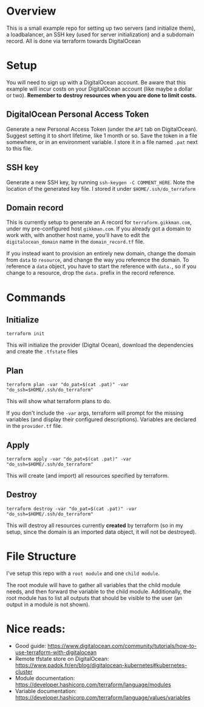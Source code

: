 # Overview
This is a small example repo for setting up two servers (and initialize them), a loadbalancer, an SSH key (used for server initialization) and a subdomain record. All is done via terraform towards DigitalOcean

# Setup
You will need to sign up with a DigitalOcean account. Be aware that this example will incur costs on your DigitalOcean account (like maybe a dollar or two). **Remember to destroy resources when you are done to limit costs.**

## DigitalOcean Personal Access Token
Generate a new Personal Access Token (under the `API` tab on DigitalOcean). Suggest setting it to short lifetime, like 1 month or so. Save the token in a file somewhere, or in an environment variable. I store it in a file named `.pat` next to this file.

## SSH key
Generate a new SSH key, by running `ssh-keygen -C COMMENT_HERE`. Note the location of the generated key file. I stored it under `$HOME/.ssh/do_terraform`

## Domain record
This is currently setup to generate an A record for `terraform.gikkman.com`, under my pre-configured host `gikkman.com`. If you already got a domain to work with, with another host name, you'll have to edit the `digitalocean_domain` name in the `domain_record.tf` file. 

If you instead want to provision an entirely new domain, change the domain from `data` to `resource`, and change the way you reference the domain. To reference a `data` object, you have to start the reference with `data.`, so if you change to a resource, drop the `data.` prefix in the record reference.

# Commands
## Initialize
```
terraform init
```
This will initialize the provider (Digital Ocean), download the dependencies and create the `.tfstate` files

## Plan
```
terraform plan -var "do_pat=$(cat .pat)" -var "do_ssh=$HOME/.ssh/do_terraform"
```
This will show what terraform plans to do. 

If you don't include the `-var` args, terraform will prompt for the missing variables (and display their configured descriptions). Variables are declared in the `provider.tf` file.

## Apply
```
terraform apply -var "do_pat=$(cat .pat)" -var "do_ssh=$HOME/.ssh/do_terraform"
```
This will create (and import) all resources specified by terraform.

## Destroy
```
terraform destroy -var "do_pat=$(cat .pat)" -var "do_ssh=$HOME/.ssh/do_terraform"
```
This will destroy all resources currently **created** by terraform (so in my setup, since the domain is an imported data object, it will not be destroyed).

# File Structure
I've setup this repo with a `root module` and one `child module`. 

The root module will have to gather all variables that the child module needs, and then forward the variable to the child module. Additionally, the root module has to list all outputs that should be visible to the user (an output in a module is not shown). 

# Nice reads:
* Good guide: https://www.digitalocean.com/community/tutorials/how-to-use-terraform-with-digitalocean
* Remote tfstate store on DigitalOcean: https://www.padok.fr/en/blog/digitalocean-kubernetes#kubernetes-cluster
* Module documentation: https://developer.hashicorp.com/terraform/language/modules
* Variable documentation: https://developer.hashicorp.com/terraform/language/values/variables